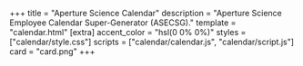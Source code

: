 +++
title = "Aperture Science Calendar"
description = "Aperture Science Employee Calendar Super-Generator (ASECSG)."
template = "calendar.html"
[extra]
accent_color = "hsl(0 0% 0%)"
styles = ["calendar/style.css"]
scripts = ["calendar/calendar.js", "calendar/script.js"]
card = "card.png"
+++
